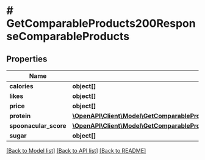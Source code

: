 # # GetComparableProducts200ResponseComparableProducts

## Properties

Name | Type | Description | Notes
------------ | ------------- | ------------- | -------------
**calories** | **object[]** |  |
**likes** | **object[]** |  |
**price** | **object[]** |  |
**protein** | [**\OpenAPI\Client\Model\GetComparableProducts200ResponseComparableProductsProteinInner[]**](GetComparableProducts200ResponseComparableProductsProteinInner.md) |  |
**spoonacular_score** | [**\OpenAPI\Client\Model\GetComparableProducts200ResponseComparableProductsProteinInner[]**](GetComparableProducts200ResponseComparableProductsProteinInner.md) |  |
**sugar** | **object[]** |  |

[[Back to Model list]](../../README.md#models) [[Back to API list]](../../README.md#endpoints) [[Back to README]](../../README.md)
